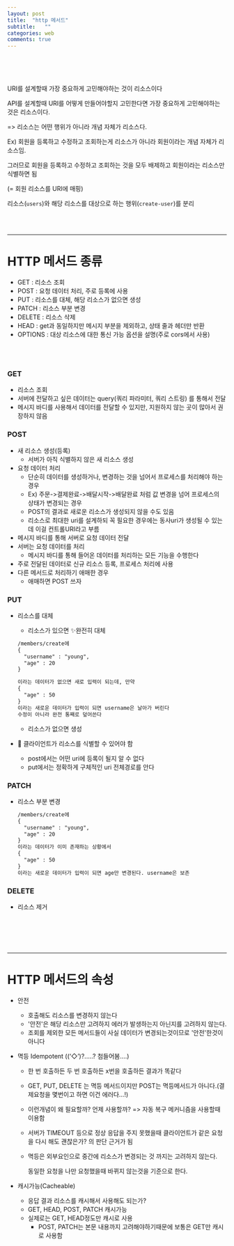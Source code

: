 ```yaml
---
layout: post
title:  "http 메서드"
subtitle:   ""
categories: web
comments: true
---
```




<br>

<br>

<br>

URI를 설계할때 가장 중요하게 고민해야하는 것이 리소스이다

API를 설계할때 URI를 어떻게 만들어야할지 고민한다면 가장 중요하게 고민해야하는 것은 리소스이다.

=> 리소스는 어떤 행위가 아니라 개념 자체가 리소스다.

Ex) 회원을 등록하고 수정하고 조회하는게 리소스가 아니라 회원이라는 개념 자체가 리소스임.

그러므로 회원을 등록하고 수정하고 조회하는 것을 모두 배제하고 회원이라는 리소스만 식별하면 됨

(= 회원 리소스를 URI에 매핑)

리소스(`users`)와 해당 리소스를 대상으로 하는 행위(`create-user`)를 분리

<br>

<br>

---

# HTTP 메서드 종류

* GET : 리소스 조회
* POST : 요청 데이터 처리, 주로 등록에 사용
* PUT : 리소스를 대체, 해당 리소스가 없으면 생성
* PATCH : 리소스 부분 변경
* DELETE : 리소스 삭제
* HEAD : get과 동일하지만 메시지 부분을 제외하고, 상태 줄과 헤더만 반환
* OPTIONS : 대상 리소스에 대한 통신 가능 옵션을 설명(주로 cors에서 사용)

<br>

<br>

### GET

* 리소스 조회
* 서버에 전달하고 싶은 데이터는 query(쿼리 파라미터, 쿼리 스트링) 를 통해서 전달
* 메시지 바디를 사용해서 데이터를 전달할 수 있지만, 지원하지 않는 곳이 많아서 권장하지 않음

### POST 

* 새 리소스 생성(등록)
  * 서버가 아직 식별하지 않은 새 리소스 생성
* 요청 데이터 처리
  * 단순히 데이터를 생성하거나, 변경하는 것을 넘어서 프로세스를 처리해야 하는 경우
  * Ex) 주문->결제완료->배달시작->배달완료 처럼 값 변경을 넘어 프로세스의 상태가 변경되는 경우
  * POST의 결과로 새로운 리소스가 생성되지 않을 수도 있음
  * 리소스로 최대한 uri를 설계하되 꼭 필요한 경우에는 동사uri가 생성될 수 있는데 이걸 컨트롤URI라고 부름
* 메시지 바디를 통해 서버로 요청 데이터 전달
* 서버는 요청 데이터를 처리
  * 메시지 바디를 통해 들어온 데이터를 처리하는 모든 기능을 수행한다
* 주로 전달된 데이터로 신규 리소스 등록, 프로세스 처리에 사용
* 다른 메서드로 처리하기 애매한 경우
  * 애매하면 POST 쓰자

### PUT 

* 리소스를 대체

  * 리소스가 있으면 ✨완전히 대체

  ~~~markdown
  /members/create에 
  {
  	"username" : "young",
  	"age" : 20
  }
  
  이라는 데이터가 없으면 새로 입력이 되는데, 만약
  {
  	"age" : 50
  }
  이라는 새로운 데이터가 입력이 되면 username은 날아가 버린다
  수정이 아니라 완전 통째로 덮어쓴다
  ~~~

  * 리소스가 없으면 생성

* 🌟 클라이언트가 리소스를 식별할 수 있어야 함

  * post에서는 어떤 uri에 등록이 될지 알 수 없다
  * put에서는 정확하게 구체적인 uri 전체경로를 안다

### PATCH 

* 리소스 부분 변경

  ~~~markdown
  /members/create에 
  {
  	"username" : "young",
  	"age" : 20
  }
  이라는 데이터가 이미 존재하는 상황에서
  {
  	"age" : 50
  }
  이라는 새로운 데이터가 입력이 되면 age만 변경된다. username은 보존
  ~~~

  

### DELETE 

* 리소스 제거

<br>

<br>

<br>

<br>

---

# HTTP 메서드의 속성

* 안전

  * 호출해도 리소스를 변경하지 않는다
  * '안전'은 해당 리소스만 고려하지 에러가 발생하는지 아닌지를 고려하지 않는다.
  * 조회를 제외한 모든 메서드들이 사실 데이터가 변경되는것이므로 '안전'한것이 아니다

* 멱등 Idempotent ((‘◇’)?.....? 첨들어봄....)

  * 한 번 호출하든 두 번 호출하든 x번을 호출하든 결과가 똑같다

  * GET, PUT, DELETE 는 멱등 메서드이지만 POST는 멱등메서드가 아니다.(결제요청을 몇번이고 하면 이건 에러다...!)

  * 이런개념이 왜 필요할까? 언제 사용할까? => 자동 복구 메커니즘을 사용할때 이용함

  * 서버가 TIMEOUT 등으로 정상 응답을 주지 못했을때 클라이언트가 같은 요청을 다시 해도 괜찮은가? 의 판단 근거가 됨

  * 멱등은 외부요인으로 중간에 리소스가 변경되는 것 까지는 고려하지 않는다. 

    동일한 요청을 나만 요청했을때 바뀌지 않는것을 기준으로 한다.

* 캐시가능(Cacheable)

  * 응답 결과 리소스를 캐시해서 사용해도 되는가?
  * GET, HEAD, POST, PATCH 캐시가능
  * 실제로는 GET, HEAD정도만 캐시로 사용
    * POST, PATCH는 본문 내용까지 고려해야하기때문에 보통은 GET만 캐시로 사용함

<br>

<br>

<br>

<br>

<br>







